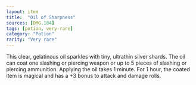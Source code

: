 ```yaml
---
layout: item
title:  "Oil of Sharpness"
sources: [DMG.184]
tags: [potion, very-rare]
category: "Potion"
rarity: "Very rare"
---
```


This clear, gelatinous oil sparkles with tiny, ultrathin silver shards. The oil can coat one slashing or piercing weapon or up to 5 pieces of slashing or piercing ammunition. Applying the oil takes 1 minute. For 1 hour, the coated item is magical and has a +3 bonus to attack and damage rolls.
